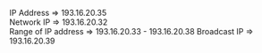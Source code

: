 
 IP Address          => 193.16.20.35         
 Network IP          => 193.16.20.32           
 Range of IP address => 193.16.20.33 - 193.16.20.38 
 Broadcast IP        => 193.16.20.39 

